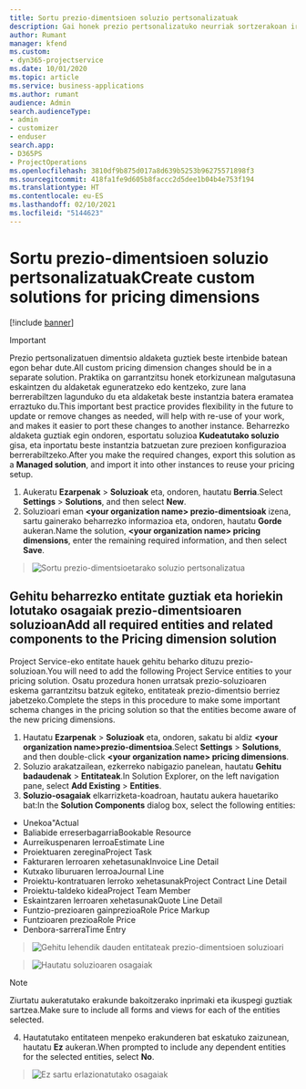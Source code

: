 ```yaml
---
title: Sortu prezio-dimentsioen soluzio pertsonalizatuak
description: Gai honek prezio pertsonalizatuko neurriak sortzerakoan irtenbide pertsonalizatua nola sortu azaltzen du.
author: Rumant
manager: kfend
ms.custom:
- dyn365-projectservice
ms.date: 10/01/2020
ms.topic: article
ms.service: business-applications
ms.author: rumant
audience: Admin
search.audienceType:
- admin
- customizer
- enduser
search.app:
- D365PS
- ProjectOperations
ms.openlocfilehash: 3810df9b875d017a8d639b5253b96275571898f3
ms.sourcegitcommit: 418fa1fe9d605b8faccc2d5dee1b04b4e753f194
ms.translationtype: HT
ms.contentlocale: eu-ES
ms.lasthandoff: 02/10/2021
ms.locfileid: "5144623"
---
```

# <a name="create-custom-solutions-for-pricing-dimensions"></a><span data-ttu-id="2deda-103">Sortu prezio-dimentsioen soluzio pertsonalizatuak</span><span class="sxs-lookup"><span data-stu-id="2deda-103">Create custom solutions for pricing dimensions</span></span>

[!include [banner](../includes/psa-now-project-operations.md)]

> [!IMPORTANT]
> <span data-ttu-id="2deda-104">Prezio pertsonalizatuen dimentsio aldaketa guztiek beste irtenbide batean egon behar dute.</span><span class="sxs-lookup"><span data-stu-id="2deda-104">All custom pricing dimension changes should be in a separate solution.</span></span> <span data-ttu-id="2deda-105">Praktika on garrantzitsu honek etorkizunean malgutasuna eskaintzen du aldaketak eguneratzeko edo kentzeko, zure lana berrerabiltzen lagunduko du eta aldaketak beste instantzia batera eramatea erraztuko du.</span><span class="sxs-lookup"><span data-stu-id="2deda-105">This important best practice provides flexibility in the future to update or remove changes as needed, will help with re-use of your work, and makes it easier to port these changes to another instance.</span></span> <span data-ttu-id="2deda-106">Beharrezko aldaketa guztiak egin ondoren, esportatu soluzioa **Kudeatutako soluzio** gisa, eta inportatu beste instantzia batzuetan zure prezioen konfigurazioa berrerabiltzeko.</span><span class="sxs-lookup"><span data-stu-id="2deda-106">After you make the required changes, export this solution as a **Managed solution**, and import it into other instances to reuse your pricing setup.</span></span>

1. <span data-ttu-id="2deda-107">Aukeratu **Ezarpenak** > **Soluzioak** eta, ondoren, hautatu **Berria**.</span><span class="sxs-lookup"><span data-stu-id="2deda-107">Select **Settings** > **Solutions**, and then select **New**.</span></span> 
2. <span data-ttu-id="2deda-108">Soluzioari eman **\<your organization name> prezio-dimentsioak** izena, sartu gainerako beharrezko informazioa eta, ondoren, hautatu **Gorde** aukeran.</span><span class="sxs-lookup"><span data-stu-id="2deda-108">Name the solution, **\<your organization name> pricing dimensions**, enter the remaining required information, and then select **Save**.</span></span>

> ![Sortu prezio-dimentsioetarako soluzio pertsonalizatua](media/Creation-of-custom-pricing-dimension-solution.PNG)
  
## <a name="add-all-required-entities-and-related-components-to-the-pricing-dimension-solution"></a><span data-ttu-id="2deda-110">Gehitu beharrezko entitate guztiak eta horiekin lotutako osagaiak prezio-dimentsioaren soluzioan</span><span class="sxs-lookup"><span data-stu-id="2deda-110">Add all required entities and related components to the Pricing dimension solution</span></span>
<span data-ttu-id="2deda-111">Project Service-eko entitate hauek gehitu beharko dituzu prezio-soluzioan.</span><span class="sxs-lookup"><span data-stu-id="2deda-111">You will need to add the following Project Service entities to your pricing solution.</span></span> <span data-ttu-id="2deda-112">Osatu prozedura honen urratsak prezio-soluzioaren eskema garrantzitsu batzuk egiteko, entitateak prezio-dimentsio berriez jabetzeko.</span><span class="sxs-lookup"><span data-stu-id="2deda-112">Complete the steps in this procedure to make some important schema changes in the pricing solution so that the entities become aware of the new pricing dimensions.</span></span>

1. <span data-ttu-id="2deda-113">Hautatu **Ezarpenak** > **Soluzioak** eta, ondoren, sakatu bi aldiz **\<your organization name>prezio-dimentsioa**.</span><span class="sxs-lookup"><span data-stu-id="2deda-113">Select **Settings** > **Solutions**, and then double-click **\<your organization name> pricing dimensions**.</span></span> 
2. <span data-ttu-id="2deda-114">Soluzio arakatzailean, ezkerreko nabigazio panelean, hautatu **Gehitu badaudenak** > **Entitateak**.</span><span class="sxs-lookup"><span data-stu-id="2deda-114">In Solution Explorer, on the left navigation pane, select **Add Existing** > **Entities**.</span></span>
3. <span data-ttu-id="2deda-115">**Soluzio-osagaiak** elkarrizketa-koadroan, hautatu aukera hauetariko bat:</span><span class="sxs-lookup"><span data-stu-id="2deda-115">In the **Solution Components** dialog box, select the following entities:</span></span>

- <span data-ttu-id="2deda-116">Unekoa"</span><span class="sxs-lookup"><span data-stu-id="2deda-116">Actual</span></span>
- <span data-ttu-id="2deda-117">Baliabide erreserbagarria</span><span class="sxs-lookup"><span data-stu-id="2deda-117">Bookable Resource</span></span>
- <span data-ttu-id="2deda-118">Aurreikuspenaren lerroa</span><span class="sxs-lookup"><span data-stu-id="2deda-118">Estimate Line</span></span>
- <span data-ttu-id="2deda-119">Proiektuaren zeregina</span><span class="sxs-lookup"><span data-stu-id="2deda-119">Project Task</span></span>
- <span data-ttu-id="2deda-120">Fakturaren lerroaren xehetasunak</span><span class="sxs-lookup"><span data-stu-id="2deda-120">Invoice Line Detail</span></span>
- <span data-ttu-id="2deda-121">Kutxako liburuaren lerroa</span><span class="sxs-lookup"><span data-stu-id="2deda-121">Journal Line</span></span>
- <span data-ttu-id="2deda-122">Proiektu-kontratuaren lerroko xehetasunak</span><span class="sxs-lookup"><span data-stu-id="2deda-122">Project Contract Line Detail</span></span>
- <span data-ttu-id="2deda-123">Proiektu-taldeko kidea</span><span class="sxs-lookup"><span data-stu-id="2deda-123">Project Team Member</span></span>
- <span data-ttu-id="2deda-124">Eskaintzaren lerroaren xehetasunak</span><span class="sxs-lookup"><span data-stu-id="2deda-124">Quote Line Detail</span></span>
- <span data-ttu-id="2deda-125">Funtzio-prezioaren gainprezioa</span><span class="sxs-lookup"><span data-stu-id="2deda-125">Role Price Markup</span></span>
- <span data-ttu-id="2deda-126">Funtzioaren prezioa</span><span class="sxs-lookup"><span data-stu-id="2deda-126">Role Price</span></span> 
- <span data-ttu-id="2deda-127">Denbora-sarrera</span><span class="sxs-lookup"><span data-stu-id="2deda-127">Time Entry</span></span> 

> ![Gehitu lehendik dauden entitateak prezio-dimentsioen soluzioari](media/Existing-entities-to-PD-solution.png)

> ![Hautatu soluzioaren osagaiak](media/Dimension-Components.png)

> [!NOTE]
> <span data-ttu-id="2deda-130">Ziurtatu aukeratutako erakunde bakoitzerako inprimaki eta ikuspegi guztiak sartzea.</span><span class="sxs-lookup"><span data-stu-id="2deda-130">Make sure to include all forms and views for each of the entities selected.</span></span>

4. <span data-ttu-id="2deda-131">Hautatutako entitateen menpeko erakunderen bat eskatuko zaizunean, hautatu **Ez** aukeran.</span><span class="sxs-lookup"><span data-stu-id="2deda-131">When prompted to include any dependent entities for the selected entities, select **No**.</span></span>

> ![Ez sartu erlazionatutako osagaiak](media/Do-not-include-required.png)


